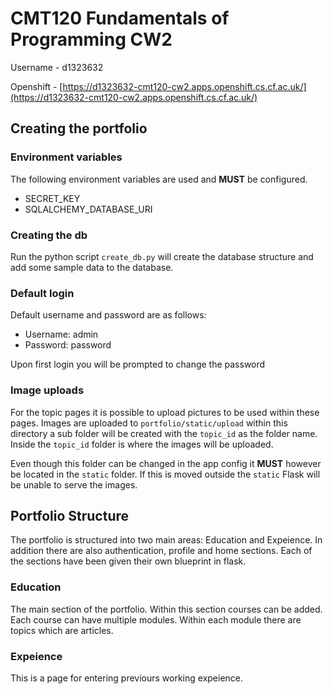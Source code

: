 # CMT120 Fundamentals of Programming CW2

Username - d1323632

Openshift - [https://d1323632-cmt120-cw2.apps.openshift.cs.cf.ac.uk/](https://d1323632-cmt120-cw2.apps.openshift.cs.cf.ac.uk/)

## Creating the portfolio

### Environment variables

The following environment variables are used and **MUST** be configured.

- SECRET_KEY
- SQLALCHEMY_DATABASE_URI

### Creating the db

Run the python script `create_db.py` will create the database structure and add some sample data to the database.

### Default login

Default username and password are as follows:

- Username: admin
- Password: password

Upon first login you will be prompted to change the password

### Image uploads

For the topic pages it is possible to upload pictures to be used within these pages. Images are uploaded to `portfolio/static/upload` within this directory a sub folder will be created with the `topic_id` as the folder name. Inside the `topic_id` folder is where the images will be uploaded.

Even though this folder can be changed in the app config it **MUST** however be located in the `static` folder. If this is moved outside the `static` Flask will be unable to serve the images.

## Portfolio Structure

The portfolio is structured into two main areas: Education and Expeience. In addition there are also authentication, profile and home sections. Each of the sections have been given their own blueprint in flask.

### Education

The main section of the portfolio. Within this section courses can be added. Each course can have multiple modules. Within each module there are topics which are articles.

### Expeience

This is a page for entering previours working expeience.
